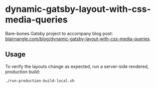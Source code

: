 # dynamic-gatsby-layout-with-css-media-queries

Bare-bones Gatsby project to accompany blog post: [blairnangle.com/blog/dynamic-gatsby-layout-with-css-media-queries](htts://blairnangle.com/blog/dynamic-gatsby-layout-with-css-media-queries).

## Usage

To verify the layouts change as expected, run a server-side rendered, production build:

```shell
./run-production-build-local.sh
```
